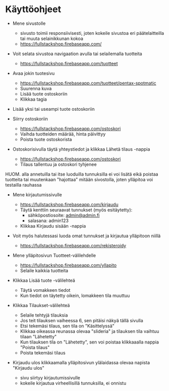 # Käyttöohjeet

- Mene sivustolle
  - sivusto toimii responsiivisesti, joten kokeile sivustoa eri päätelaitteilla tai muuta selainikkunan kokoa
  - https://fullstackshop.firebaseapp.com/

- Voit selata sivustoa navigaation avulla tai selailemalla tuotteita
  - https://fullstackshop.firebaseapp.com/tuotteet

- Avaa jokin tuotesivu
  - https://fullstackshop.firebaseapp.com/tuotteet/pentax-spotmatic
  - Suurenna kuva
  - Lisää tuote ostoskoriin
  - Klikkaa tagia

- Lisää yksi tai useampi tuote ostoskoriin

- Siirry ostoskoriin
  - https://fullstackshop.firebaseapp.com/ostoskori
  - Vaihda tuotteiden määrää, hinta päivittyy
  - Poista tuote ostoskorista

- Ostoskorisivulla täytä yhteystiedot ja klikkaa Lähetä tilaus -nappia
  - https://fullstackshop.firebaseapp.com/ostoskori
  - Tilaus tallentuu ja ostoskori tyhjenee

HUOM. alla annetuilla tai itse luoduilla tunnuksilla ei voi lisätä eikä poistaa tuotteita tai muutenkaan "hajottaa" mitään sivostolla, joten ylläpitoa voi testailla rauhassa

- Mene kirjautumissivulle 
  - https://fullstackshop.firebaseapp.com/kirjaudu
  - Täytä kenttiin seuraavat tunnukset (myös esitäytetty):
    - sähköpostiosoite: admin@admin.fi
    - salasana: admin123
  - Klikkaa Kirjaudu sisään -nappia  

- Voit myös halutessasi luoda omat tunnukset ja kirjautua ylläpitoon niillä
  - https://fullstackshop.firebaseapp.com/rekisteroidy

- Mene ylläpitosivun Tuotteet-välilehdelle
  - https://fullstackshop.firebaseapp.com/yllapito
  - Selaile kaikkia tuotteita

- Klikkaa Lisää tuote -välilehteä
  - Täytä vomakkeen tiedot
  - Kun tiedot on täytetty oikein, lomakkeen tila muuttuu

- Klikkaa Tilaukset-välilehteä
  - Selaile tehtyjä tilauksia
  - Jos teit tilauksen vaiheessa 6, sen pitäisi näkyä tällä sivulla
  - Etsi tekemäsi tilaus, sen tila on "Käsittelyssä"
  - Klikkaa oikeassa reunassa olevaa "slideria" ja tilauksen tila vaihtuu tilaan "Lähetetty"
  - Kun tilauksen tila on "Lähetetty", sen voi poistaa klikkaaalla nappia "Poista tilaus"
  - Poista tekemäsi tilaus

- Kirjaudu ulos klikkaamalla ylläpitosivun ylälaidassa olevaa napista "Kirjaudu ulos"
  - sivu siirtyy kirjautumissivulle
  - kokeile kirjautua virheellisillä tunnuksilla, ei onnistu